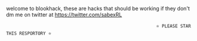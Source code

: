 welcome to blookhack, these are hacks that should be working if they don't dm me on twitter at https://twitter.com/sabexRL
                               
                               
                               
                             
                                                             ⭐ PLEASE STAR THIS RESPORTORY ⭐
